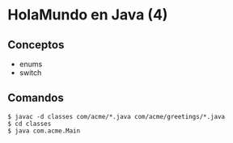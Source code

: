 # HolaMundo en Java (4)

## Conceptos

 - enums
 - switch

## Comandos

```
$ javac -d classes com/acme/*.java com/acme/greetings/*.java
$ cd classes
$ java com.acme.Main
```